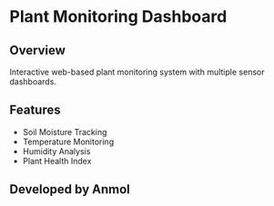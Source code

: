 # Plant Monitoring Dashboard

## Overview
Interactive web-based plant monitoring system with multiple sensor dashboards.

## Features
- Soil Moisture Tracking
- Temperature Monitoring
- Humidity Analysis
- Plant Health Index



## Developed by Anmol
